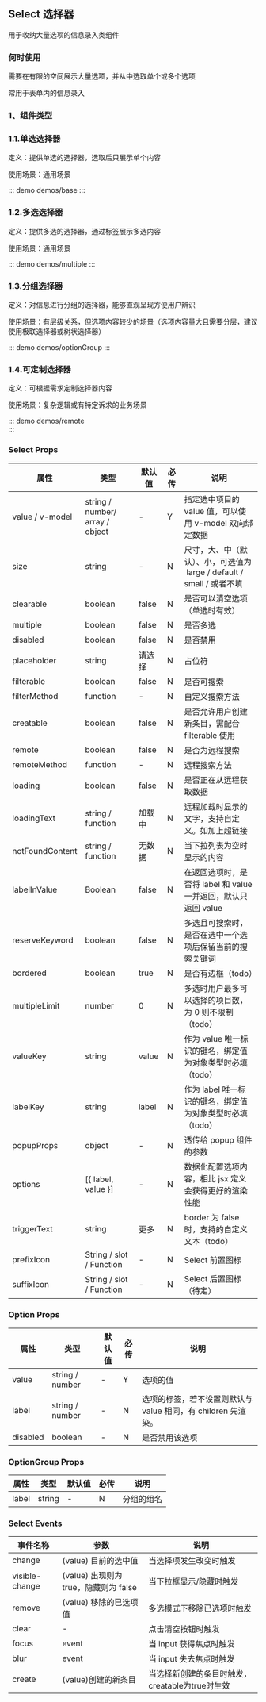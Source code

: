 ## Select 选择器

用于收纳大量选项的信息录入类组件


### 何时使用


需要在有限的空间展示大量选项，并从中选取单个或多个选项

常用于表单内的信息录入

### 1、组件类型

### 1.1.单选选择器

定义：提供单选的选择器，选取后只展示单个内容

使用场景：通用场景

::: demo demos/base 
:::

### 1.2.多选选择器

定义：提供多选的选择器，通过标签展示多选内容

使用场景：通用场景

::: demo demos/multiple 
:::

### 1.3.分组选择器

定义：对信息进行分组的选择器，能够直观呈现方便用户辨识

使用场景：有层级关系，但选项内容较少的场景（选项内容量大且需要分层，建议使用极联选择器或树状选择器）

::: demo demos/optionGroup 
:::


### 1.4.可定制选择器
定义：可根据需求定制选择器内容

使用场景：复杂逻辑或有特定诉求的业务场景

::: demo demos/remote  
:::



### Select Props

| 属性            | 类型                            | 默认值 | 必传 | 说明                                                                                                      |
| --------------- | ------------------------------- | ------ | ---- | --------------------------------------------------------------------------------------------------------- |
| value / v-model | string / number/ array / object | -      | Y    | 指定选中项目的 value 值，可以使用 v-model 双向绑定数据 |
| size            | string                            | -      | N    | 尺寸，大、中（默认）、小，可选值为  large / default / small / 或者不填                                    |
| clearable       | boolean                         | false  | N    | 是否可以清空选项（单选时有效）                                                                               |
| multiple        | boolean                         | false  | N    | 是否多选                                                                                                  |
| disabled        | boolean                         | false  | N    | 是否禁用                                                                                                  |
| placeholder     | string                          | 请选择      | N    | 占位符                                                                                                    |
| filterable      | boolean                         | false  | N    | 是否可搜索                                                                                                |
| filterMethod    | function                        | -      | N    | 自定义搜索方法                                                                                            |
| creatable       | boolean                         | false  | N    | 是否允许用户创建新条目，需配合 filterable 使用                                                            |
| remote          | boolean                         | false  | N    | 是否为远程搜索                                                                                            |
| remoteMethod    | function                        | -      | N    | 远程搜索方法                                                                                              |
| loading         | boolean                         | false  | N    | 是否正在从远程获取数据                                                                                    |
| loadingText     | string / function               | 加载中 | N    | 远程加载时显示的文字，支持自定义。如加上超链接                                                            |
| notFoundContent | string / function               | 无数据 | N    | 当下拉列表为空时显示的内容                                                                                |
| labelInValue    | Boolean                         | false  | N    | 在返回选项时，是否将 label 和 value 一并返回，默认只返回 value                                            |
| reserveKeyword  | boolean                         | false  | N    | 多选且可搜索时，是否在选中一个选项后保留当前的搜索关键词                                                  |
| bordered        | boolean                         | true   | N    | 是否有边框（todo）                                                                                         |
| multipleLimit   | number                          | 0      | N    | 多选时用户最多可以选择的项目数，为 0 则不限制（todo）                                                 |
| valueKey        | string                          | value  | N    | 作为 value 唯一标识的键名，绑定值为对象类型时必填（todo）                                               |
| labelKey        | string                          | label  | N    | 作为 label 唯一标识的键名，绑定值为对象类型时必填（todo）                                                 |
| popupProps      | object                          | -      | N    | 透传给 popup 组件的参数                                                                                   |
| options         | [{ label, value }]              | -      | N    | 数据化配置选项内容，相比 jsx 定义会获得更好的渲染性能                                                     |
| triggerText     | string                          | 更多   | N    | border 为 false 时，支持的自定义文本（todo）                                                         |
| prefixIcon      | String / slot / Function        | -      | N    | Select 前置图标                                                                                           |
| suffixIcon      | String / slot / Function        | -      | N    | Select 后置图标（待定）                                                                              |

### Option Props

| 属性     | 类型            | 默认值 | 必传 | 说明                                                          |
| -------- | --------------- | ------ | ---- | ------------------------------------------------------------- |
| value    | string / number | -      | Y    | 选项的值                                                      |
| label    | string / number | -      | N    | 选项的标签，若不设置则默认与 value 相同，有 children 先渲染。 |
| disabled | boolean         | -      | N    | 是否禁用该选项                                                |

### OptionGroup Props

| 属性  | 类型   | 默认值 | 必传 | 说明       |
 | ----- | ------ | ------ | ---- | ---------- |
| label | string | -      | N    | 分组的组名 |

### Select Events

| 事件名称      | 参数                                  | 说明                       |
| ------------- | ------------------------------------- | -------------------------- |
| change        | (value) 目前的选中值                  | 当选择项发生改变时触发     |
| visible-change | (value) 出现则为 true，隐藏则为 false | 当下拉框显示/隐藏时触发    |
| remove        | (value) 移除的已选项值                | 多选模式下移除已选项时触发 |
| clear         | -                                     | 点击清空按钮时触发         |
| focus         | event                                 | 当 input 获得焦点时触发    |
| blur          | event                                 | 当 input 失去焦点时触发    |
| create        | (value)创建的新条目                    | 当选择新创建的条目时触发，creatable为true时生效   |

